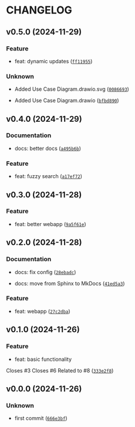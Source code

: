# CHANGELOG



## v0.5.0 (2024-11-29)

### Feature

* feat: dynamic updates ([`ff11955`](https://github.com/MicaelJarniac/tool-inventory/commit/ff11955f1dd7918bffceb3d5c12db622a62a2698))

### Unknown

* Added Use Case Diagram.drawio.svg ([`0086693`](https://github.com/MicaelJarniac/tool-inventory/commit/0086693886594d6e635517b53c9e7130fa226776))

* Added Use Case Diagram.drawio ([`bfbd890`](https://github.com/MicaelJarniac/tool-inventory/commit/bfbd890ea5f2e189ca3210711b7f95860729bc24))


## v0.4.0 (2024-11-29)

### Documentation

* docs: better docs ([`a495b6b`](https://github.com/MicaelJarniac/tool-inventory/commit/a495b6b709dc80a075da278cbe8ccf3ee55ffdd2))

### Feature

* feat: fuzzy search ([`a17ef72`](https://github.com/MicaelJarniac/tool-inventory/commit/a17ef72b7bd4543f0597375b6f5a35324de40460))


## v0.3.0 (2024-11-28)

### Feature

* feat: better webapp ([`9a5f61e`](https://github.com/MicaelJarniac/tool-inventory/commit/9a5f61efb18b635b0fa7f6a6d009b89133545576))


## v0.2.0 (2024-11-28)

### Documentation

* docs: fix config ([`28ebadc`](https://github.com/MicaelJarniac/tool-inventory/commit/28ebadc5f0bac3c3ca4f567442a922d5cff44123))

* docs: move from Sphinx to MkDocs ([`41ed5a3`](https://github.com/MicaelJarniac/tool-inventory/commit/41ed5a3ef73cc947fc06de546d0b131bf9bd2b70))

### Feature

* feat: webapp ([`27c2dba`](https://github.com/MicaelJarniac/tool-inventory/commit/27c2dba59fdea6551101b44d3e45ca0589b89b58))


## v0.1.0 (2024-11-26)

### Feature

* feat: basic functionality

Closes #3
Closes #6
Related to #8 ([`333e2f8`](https://github.com/MicaelJarniac/tool-inventory/commit/333e2f839ff2e5e7b4a97045ee7da804fafd4e99))


## v0.0.0 (2024-11-26)

### Unknown

* first commit ([`666e3bf`](https://github.com/MicaelJarniac/tool-inventory/commit/666e3bf9076c498e31f02b8360390e5e69f29acf))
